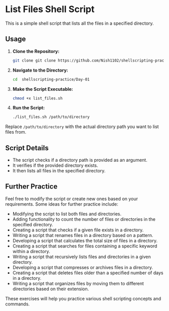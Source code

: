# List Files Shell Script

This is a simple shell script that lists all the files in a specified directory.

## Usage

1. **Clone the Repository:**
    ```bash
    git clone git clone https://github.com/Nish1102/shellscripting-practice.git

    ```

2. **Navigate to the Directory:**
    ```bash
    cd  shellscripting-practice/Day-01

    ```

3. **Make the Script Executable:**
    ```bash
    chmod +x list_files.sh
    ```

4. **Run the Script:**
    ```bash
    ./list_files.sh /path/to/directory
    ```

Replace `/path/to/directory` with the actual directory path you want to list files from.

## Script Details

- The script checks if a directory path is provided as an argument.
- It verifies if the provided directory exists.
- It then lists all files in the specified directory.

## Further Practice

Feel free to modify the script or create new ones based on your requirements. Some ideas for further practice include:

- Modifying the script to list both files and directories.
- Adding functionality to count the number of files or directories in the specified directory.
- Creating a script that checks if a given file exists in a directory.
- Writing a script that renames files in a directory based on a pattern.
- Developing a script that calculates the total size of files in a directory.
- Creating a script that searches for files containing a specific keyword within a directory.
- Writing a script that recursively lists files and directories in a given directory.
- Developing a script that compresses or archives files in a directory.
- Creating a script that deletes files older than a specified number of days in a directory.
- Writing a script that organizes files by moving them to different directories based on their extension.

These exercises will help you practice various shell scripting concepts and commands.

